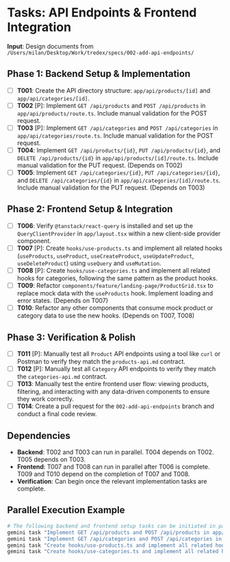 # Tasks: API Endpoints & Frontend Integration

**Input**: Design documents from `/Users/milan/Desktop/Work/tredex/specs/002-add-api-endpoints/`

## Phase 1: Backend Setup & Implementation

- [ ] **T001**: Create the API directory structure: `app/api/products/[id]` and `app/api/categories/[id]`.
- [ ] **T002** [P]: Implement `GET /api/products` and `POST /api/products` in `app/api/products/route.ts`. Include manual validation for the POST request.
- [ ] **T003** [P]: Implement `GET /api/categories` and `POST /api/categories` in `app/api/categories/route.ts`. Include manual validation for the POST request.
- [ ] **T004**: Implement `GET /api/products/{id}`, `PUT /api/products/{id}`, and `DELETE /api/products/{id}` in `app/api/products/[id]/route.ts`. Include manual validation for the PUT request. (Depends on T002)
- [ ] **T005**: Implement `GET /api/categories/{id}`, `PUT /api/categories/{id}`, and `DELETE /api/categories/{id}` in `app/api/categories/[id]/route.ts`. Include manual validation for the PUT request. (Depends on T003)

## Phase 2: Frontend Setup & Integration

- [ ] **T006**: Verify `@tanstack/react-query` is installed and set up the `QueryClientProvider` in `app/layout.tsx` within a new client-side provider component.
- [ ] **T007** [P]: Create `hooks/use-products.ts` and implement all related hooks (`useProducts`, `useProduct`, `useCreateProduct`, `useUpdateProduct`, `useDeleteProduct`) using `useQuery` and `useMutation`.
- [ ] **T008** [P]: Create `hooks/use-categories.ts` and implement all related hooks for categories, following the same pattern as the product hooks.
- [ ] **T009**: Refactor `components/feature/landing-page/ProductGrid.tsx` to replace mock data with the `useProducts` hook. Implement loading and error states. (Depends on T007)
- [ ] **T010**: Refactor any other components that consume mock product or category data to use the new hooks. (Depends on T007, T008)

## Phase 3: Verification & Polish

- [ ] **T011** [P]: Manually test all `Product` API endpoints using a tool like `curl` or Postman to verify they match the `products-api.md` contract.
- [ ] **T012** [P]: Manually test all `Category` API endpoints to verify they match the `categories-api.md` contract.
- [ ] **T013**: Manually test the entire frontend user flow: viewing products, filtering, and interacting with any data-driven components to ensure they work correctly.
- [ ] **T014**: Create a pull request for the `002-add-api-endpoints` branch and conduct a final code review.

## Dependencies

- **Backend**: T002 and T003 can run in parallel. T004 depends on T002. T005 depends on T003.
- **Frontend**: T007 and T008 can run in parallel after T006 is complete. T009 and T010 depend on the completion of T007 and T008.
- **Verification**: Can begin once the relevant implementation tasks are complete.

## Parallel Execution Example

```bash
# The following backend and frontend setup tasks can be initiated in parallel:
gemini task "Implement GET /api/products and POST /api/products in app/api/products/route.ts" &
gemini task "Implement GET /api/categories and POST /api/categories in app/api/categories/route.ts" &
gemini task "Create hooks/use-products.ts and implement all related hooks" &
gemini task "Create hooks/use-categories.ts and implement all related hooks"
```
